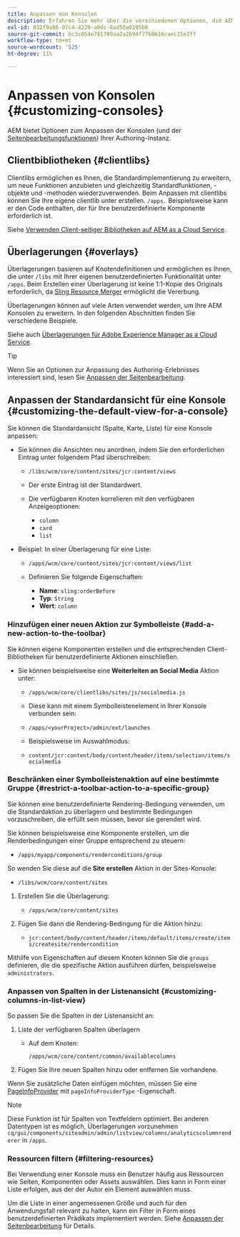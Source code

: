 ```yaml
---
title: Anpassen von Konsolen
description: Erfahren Sie mehr über die verschiedenen Optionen, die AEM bietet, um die Konsolen Ihrer Authoring-Instanz anzupassen.
exl-id: 832f9a86-07c4-4229-a0dc-8ad50a8195b0
source-git-commit: bc3c054e781789aa2a2b94f77b0616caec15e2ff
workflow-type: tm+mt
source-wordcount: '525'
ht-degree: 11%

---
```


# Anpassen von Konsolen {#customizing-consoles}

AEM bietet Optionen zum Anpassen der Konsolen (und der [Seitenbearbeitungsfunktionen](/help/implementing/developing/extending/page-authoring.md)) Ihrer Authoring-Instanz.

## Clientbibliotheken {#clientlibs}

Clientlibs ermöglichen es Ihnen, die Standardimplementierung zu erweitern, um neue Funktionen anzubieten und gleichzeitig Standardfunktionen, -objekte und -methoden wiederzuverwenden. Beim Anpassen mit clientlibs können Sie Ihre eigene clientlib unter erstellen. `/apps.` Beispielsweise kann er den Code enthalten, der für Ihre benutzerdefinierte Komponente erforderlich ist.

Siehe [Verwenden Client-seitiger Bibliotheken auf AEM as a Cloud Service](/help/implementing/developing/introduction/clientlibs.md).

## Überlagerungen {#overlays}

Überlagerungen basieren auf Knotendefinitionen und ermöglichen es Ihnen, die unter `/libs` mit Ihrer eigenen benutzerdefinierten Funktionalität unter `/apps`. Beim Erstellen einer Überlagerung ist keine 1:1-Kopie des Originals erforderlich, da [Sling Resource Merger](/help/implementing/developing/introduction/sling-resource-merger.md) ermöglicht die Vererbung.

Überlagerungen können auf viele Arten verwendet werden, um Ihre AEM Konsolen zu erweitern. In den folgenden Abschnitten finden Sie verschiedene Beispiele.

Siehe auch [Überlagerungen für Adobe Experience Manager as a Cloud Service](/help/implementing/developing/introduction/overlays.md).

>[!TIP]
>
>Wenn Sie an Optionen zur Anpassung des Authoring-Erlebnisses interessiert sind, lesen Sie [Anpassen der Seitenbearbeitung](/help/implementing/developing/extending/page-authoring.md).

## Anpassen der Standardansicht für eine Konsole {#customizing-the-default-view-for-a-console}

Sie können die Standardansicht (Spalte, Karte, Liste) für eine Konsole anpassen:

* Sie können die Ansichten neu anordnen, indem Sie den erforderlichen Eintrag unter folgendem Pfad überschreiben:

   * `/libs/wcm/core/content/sites/jcr:content/views`

   * Der erste Eintrag ist der Standardwert.

   * Die verfügbaren Knoten korrelieren mit den verfügbaren Anzeigeoptionen:

      * `column`
      * `card`
      * `list`

* Beispiel: In einer Überlagerung für eine Liste:

   * `/apps/wcm/core/content/sites/jcr:content/views/list`

   * Definieren Sie folgende Eigenschaften:

      * **Name**: `sling:orderBefore`
      * **Typ**: `String`
      * **Wert**: `column`

### Hinzufügen einer neuen Aktion zur Symbolleiste {#add-a-new-action-to-the-toolbar}

Sie können eigene Komponenten erstellen und die entsprechenden Client-Bibliotheken für benutzerdefinierte Aktionen einschließen.

* Sie können beispielsweise eine **Weiterleiten an Social Media** Aktion unter:

   * `/apps/wcm/core/clientlibs/sites/js/socialmedia.js`

   * Diese kann mit einem Symbolleistenelement in Ihrer Konsole verbunden sein:

   * `/apps/<yourProject>/admin/ext/launches`

   * Beispielsweise im Auswahlmodus:

   * `content/jcr:content/body/content/header/items/selection/items/socialmedia`

### Beschränken einer Symbolleistenaktion auf eine bestimmte Gruppe {#restrict-a-toolbar-action-to-a-specific-group}

Sie können eine benutzerdefinierte Rendering-Bedingung verwenden, um die Standardaktion zu überlagern und bestimmte Bedingungen vorzuschreiben, die erfüllt sein müssen, bevor sie gerendert wird.

Sie können beispielsweise eine Komponente erstellen, um die Renderbedingungen einer Gruppe entsprechend zu steuern:

* `/apps/myapp/components/renderconditions/group`

So wenden Sie diese auf die **Site erstellen** Aktion in der Sites-Konsole:

* `/libs/wcm/core/content/sites`

1. Erstellen Sie die Überlagerung:

   * `/apps/wcm/core/content/sites`

1. Fügen Sie dann die Rendering-Bedingung für die Aktion hinzu:

   * `jcr:content/body/content/header/items/default/items/create/items/createsite/rendercondition`

Mithilfe von Eigenschaften auf diesem Knoten können Sie die `groups` definieren, die die spezifische Aktion ausführen dürfen, beispielsweise `administrators`.

### Anpassen von Spalten in der Listenansicht {#customizing-columns-in-list-view}

So passen Sie die Spalten in der Listenansicht an:

1. Liste der verfügbaren Spalten überlagern

   * Auf dem Knoten:

     `/apps/wcm/core/content/common/availablecolumns`

1. Fügen Sie Ihre neuen Spalten hinzu oder entfernen Sie vorhandene.

Wenn Sie zusätzliche Daten einfügen möchten, müssen Sie eine [PageInfoProvider](https://developer.adobe.com/experience-manager/reference-materials/cloud-service/javadoc/com/day/cq/wcm/api/PageInfoProvider.html) mit `pageInfoProviderType` -Eigenschaft.

>[!NOTE]
>
>Diese Funktion ist für Spalten von Textfeldern optimiert. Bei anderen Datentypen ist es möglich, Überlagerungen vorzunehmen `cq/gui/components/siteadmin/admin/listview/columns/analyticscolumnrenderer` in `/apps`.

### Ressourcen filtern {#filtering-resources}

Bei Verwendung einer Konsole muss ein Benutzer häufig aus Ressourcen wie Seiten, Komponenten oder Assets auswählen. Dies kann in Form einer Liste erfolgen, aus der der Autor ein Element auswählen muss.

Um die Liste in einer angemessenen Größe und auch für den Anwendungsfall relevant zu halten, kann ein Filter in Form eines benutzerdefinierten Prädikats implementiert werden. Siehe [Anpassen der Seitenbearbeitung](/help/implementing/developing/extending/page-authoring.md#filtering-resources) für Details.
